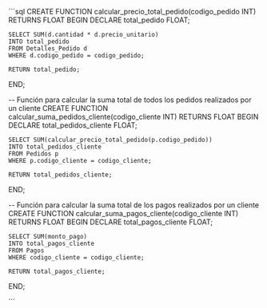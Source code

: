 
´´´sql
CREATE FUNCTION calcular_precio_total_pedido(codigo_pedido INT) RETURNS FLOAT
BEGIN
    DECLARE total_pedido FLOAT;

    SELECT SUM(d.cantidad * d.precio_unitario)
    INTO total_pedido
    FROM Detalles_Pedido d
    WHERE d.codigo_pedido = codigo_pedido;
    
    RETURN total_pedido;
END;

-- Función para calcular la suma total de todos los pedidos realizados por un cliente
CREATE FUNCTION calcular_suma_pedidos_cliente(codigo_cliente INT) RETURNS FLOAT
BEGIN
    DECLARE total_pedidos_cliente FLOAT;
    
    SELECT SUM(calcular_precio_total_pedido(p.codigo_pedido))
    INTO total_pedidos_cliente
    FROM Pedidos p
    WHERE p.codigo_cliente = codigo_cliente;
    
    RETURN total_pedidos_cliente;
END;

-- Función para calcular la suma total de los pagos realizados por un cliente
CREATE FUNCTION calcular_suma_pagos_cliente(codigo_cliente INT) RETURNS FLOAT
BEGIN
    DECLARE total_pagos_cliente FLOAT;
    
    SELECT SUM(monto_pago)
    INTO total_pagos_cliente
    FROM Pagos
    WHERE codigo_cliente = codigo_cliente;
    
    RETURN total_pagos_cliente;
END;

´´´